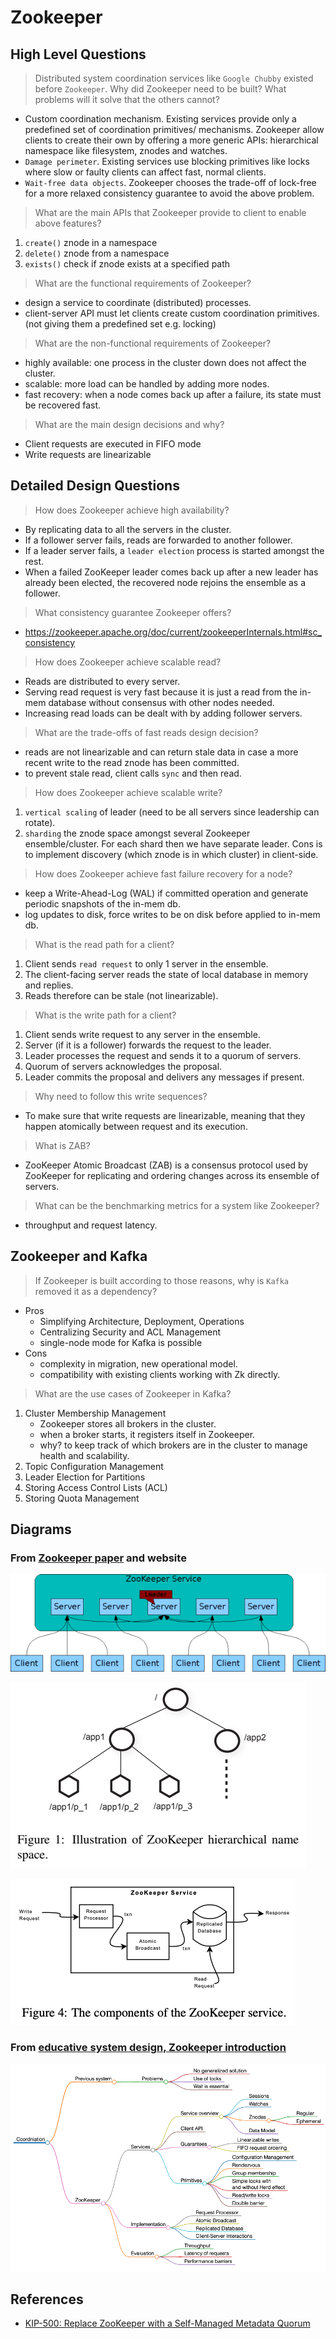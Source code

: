 # Zookeeper

## High Level Questions
> Distributed system coordination services like `Google Chubby` existed before `Zookeeper`. Why did Zookeeper need to be built? What problems will it solve that the others cannot?
- Custom coordination mechanism. Existing services provide only a predefined set of coordination primitives/ mechanisms. Zookeeper allow clients to create their own by offering a more generic APIs: hierarchical namespace like filesystem, znodes and watches.
- `Damage perimeter`. Existing services use blocking primitives like locks where slow or faulty clients can affect fast, normal clients.
- `Wait-free data objects`. Zookeeper chooses the trade-off of lock-free for a more relaxed consistency guarantee to avoid the above problem.


> What are the main APIs that Zookeeper provide to client to enable above features?
1. `create()` znode in a namespace
2. `delete()` znode from a namespace
3. `exists()` check if znode exists at a specified path

> What are the functional requirements of Zookeeper?
- design a service to coordinate (distributed) processes.
- client-server API must let clients create custom coordination primitives. (not giving them a predefined set e.g. locking)

> What are the non-functional requirements of Zookeeper?
- highly available: one process in the cluster down does not affect the cluster.
- scalable: more load can be handled by adding more nodes.
- fast recovery: when a node comes back up after a failure, its state must be recovered fast.

> What are the main design decisions and why?
- Client requests are executed in FIFO mode
- Write requests are linearizable


## Detailed Design Questions
> How does Zookeeper achieve high availability?
- By replicating data to all the servers in the cluster.
- If a follower server fails, reads are forwarded to another follower.
- If a leader server fails, a `leader election` process is started amongst the rest.
- When a failed ZooKeeper leader comes back up after a new leader has already been elected, the recovered node rejoins the ensemble as a follower.

> What consistency guarantee Zookeeper offers?
- https://zookeeper.apache.org/doc/current/zookeeperInternals.html#sc_consistency

> How does Zookeeper achieve scalable read?
- Reads are distributed to every server.
- Serving read request is very fast because it is just a read from the in-mem database without consensus with other nodes needed.
- Increasing read loads can be dealt with by adding follower servers.

> What are the trade-offs of fast reads design decision?
- reads are not linearizable and can return stale data in case a more recent write to the read znode has been committed.
- to prevent stale read, client calls `sync` and then read.

> How does Zookeeper achieve scalable write?
1. `vertical scaling` of leader (need to be all servers since leadership can rotate).
2. `sharding` the znode space amongst several Zookeeper ensemble/cluster. For each shard then we have separate leader. Cons is to implement discovery (which znode is in which cluster) in client-side.

> How does Zookeeper achieve fast failure recovery for a node?
- keep a Write-Ahead-Log (WAL) if committed operation and generate periodic snapshots of the in-mem db.
- log updates to disk, force writes to be on disk before applied to in-mem db.


> What is the read path for a client?
1. Client sends `read request` to only 1 server in the ensemble.
2. The client-facing server reads the state of local database in memory and replies.
3. Reads therefore can be stale (not linearizable).

> What is the write path for a client?
1. Client sends write request to any server in the ensemble.
2. Server (if it is a follower) forwards the request to the leader.
3. Leader processes the request and sends it to a quorum of servers.
4. Quorum of servers acknowledges the proposal.
5. Leader commits the proposal and delivers any messages if present.

> Why need to follow this write sequences?
- To make sure that write requests are linearizable, meaning that they happen atomically between request and its execution.

> What is ZAB?
- ZooKeeper Atomic Broadcast (ZAB) is a consensus protocol used by ZooKeeper for replicating and ordering changes across its ensemble of servers.

> What can be the benchmarking metrics for a system like Zookeeper?
- throughput and request latency.


## Zookeeper and Kafka
> If Zookeeper is built according to those reasons, why is `Kafka` removed it as a dependency?
- Pros
  - Simplifying Architecture, Deployment, Operations
  - Centralizing Security and ACL Management
  - single-node mode for Kafka is possible
- Cons
  - complexity in migration, new operational model.
  - compatibility with existing clients working with Zk directly.


> What are the use cases of Zookeeper in Kafka?
1. Cluster Membership Management
   - Zookeeper stores all brokers in the cluster.
   - when a broker starts, it registers itself in Zookeeper.
   - why? to keep track of which brokers are in the cluster to manage health and scalability.
2. Topic Configuration Management
3. Leader Election for Partitions
4. Storing Access Control Lists (ACL)
5. Storing Quota Management

##  Diagrams

### From [Zookeeper paper](https://www.usenix.org/legacy/event/atc10/tech/full_papers/Hunt.pdf) and website

![img.png](zk_cluster.png)

![img.png](zookepper_hierarchical_namespace.png)

![img_1.png](zookeeper_components.png)

### From [educative system design, Zookeeper introduction](https://www.educative.io/courses/grokking-the-principles-and-practices-of-advanced-system-design/introduction-to-zookeeper)

![img.png](zk_concept_map.png)


## References
- [KIP-500: Replace ZooKeeper with a Self-Managed Metadata Quorum](https://cwiki.apache.org/confluence/display/KAFKA/KIP-500%3A+Replace+ZooKeeper+with+a+Self-Managed+Metadata+Quorum)